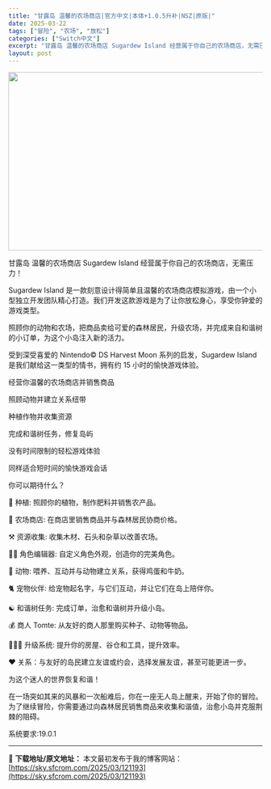 ```yaml
---
title: "甘露岛 温馨的农场商店|官方中文|本体+1.0.5升补|NSZ|原版|"
date: 2025-03-22
tags: ["冒险", "农场", "放松"]
categories: ["Switch中文"]
excerpt: "甘露岛 温馨的农场商店 Sugardew Island 经营属于你自己的农场商店，无需压力！ Sugardew Island 是一款刻意设计得简单且温馨的农场商店模拟游戏，由一个小型独立开发团队精心打造。我们开发这款游戏是为了让你放松身心，享受你钟爱的游戏类型。 照顾你的动物和农场，把商品卖给可爱的&hellip;"
layout: post
---
```


<img class="aligncenter size-full wp-image-121178" src="https://sky.sfcrom.com/wp-content/uploads/2025/03/2025032213474698.webp" alt="" width="616" height="353" />

甘露岛 温馨的农场商店 Sugardew Island
经营属于你自己的农场商店，无需压力！

Sugardew Island 是一款刻意设计得简单且温馨的农场商店模拟游戏，由一个小型独立开发团队精心打造。我们开发这款游戏是为了让你放松身心，享受你钟爱的游戏类型。

照顾你的动物和农场，把商品卖给可爱的森林居民，升级农场，并完成来自和谐树的小订单，为这个小岛注入新的活力。

受到深受喜爱的 Nintendo© DS Harvest Moon 系列的启发，Sugardew Island 是我们献给这一类型的情书，拥有约 15 小时的愉快游戏体验。

经营你温馨的农场商店并销售商品

照顾动物并建立关系纽带

种植作物并收集资源

完成和谐树任务，修复岛屿

没有时间限制的轻松游戏体验

同样适合短时间的愉快游戏会话

你可以期待什么？

🌽 种植: 照顾你的植物，制作肥料并销售农产品。

🛒 农场商店: 在商店里销售商品并与森林居民协商价格。

⚒️ 资源收集: 收集木材、石头和杂草以改善农场。

🧑‍🎨 角色编辑器: 自定义角色外观，创造你的完美角色。

🐑 动物: 喂养、互动并与动物建立关系，获得鸡蛋和牛奶。

🐈 宠物伙伴: 给宠物起名字，与它们互动，并让它们在岛上陪伴你。

☯️ 和谐树任务: 完成订单，治愈和谐树并升级小岛。

💰 商人 Tomte: 从友好的商人那里购买种子、动物等物品。

👷🏽‍♂️ 升级系统: 提升你的房屋、谷仓和工具，提升效率。

❤️ 关系：与友好的岛民建立友谊或约会，选择发展友谊，甚至可能更进一步。

为这个迷人的世界恢复和谐！

在一场突如其来的风暴和一次船难后，你在一座无人岛上醒来，开始了你的冒险。为了继续冒险，你需要通过向森林居民销售商品来收集和谐值，治愈小岛并克服荆棘的阻碍。

系统要求:19.0.1

---
📖 **下载地址/原文地址：** 本文最初发布于我的博客网站：[https://sky.sfcrom.com/2025/03/121193](https://sky.sfcrom.com/2025/03/121193)
